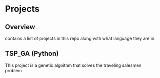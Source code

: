 # Projects

## Overview
contains a list of projects in this repo along with what language they are in.

## TSP_GA (Python)
This project is a genetic algoithm that solves the traveling salesmen problem 
